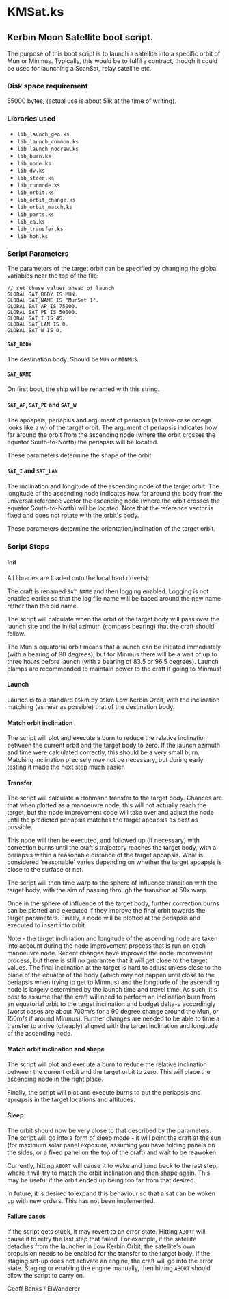 # KMSat.ks

## Kerbin Moon Satellite boot script.

The purpose of this boot script is to launch a satellite into a specific orbit of Mun or Minmus. Typically, this would be to fulfil a contract, though it could be used for launching a ScanSat, relay satellite etc.

### Disk space requirement

55000 bytes, (actual use is about 51k at the time of writing).

### Libraries used

* `lib_launch_geo.ks`
* `lib_launch_common.ks`
* `lib_launch_nocrew.ks`
* `lib_burn.ks`
* `lib_node.ks`
* `lib_dv.ks`
* `lib_steer.ks`
* `lib_runmode.ks`
* `lib_orbit.ks`
* `lib_orbit_change.ks`
* `lib_orbit_match.ks`
* `lib_parts.ks`
* `lib_ca.ks`
* `lib_transfer.ks`
* `lib_hoh.ks`

### Script Parameters

The parameters of the target orbit can be specified by changing the global variables near the top of the file:

    // set these values ahead of launch
    GLOBAL SAT_BODY IS MUN.
    GLOBAL SAT_NAME IS "MunSat 1".
    GLOBAL SAT_AP IS 75000.
    GLOBAL SAT_PE IS 50000.
    GLOBAL SAT_I IS 45.
    GLOBAL SAT_LAN IS 0.
    GLOBAL SAT_W IS 0.

#### `SAT_BODY`

The destination body. Should be `MUN` or `MINMUS`.

#### `SAT_NAME`

On first boot, the ship will be renamed with this string.

#### `SAT_AP`, `SAT_PE` and `SAT_W`

The apoapsis, periapsis and argument of periapsis (a lower-case omega looks like a w) of the target orbit. The argument of periapsis indicates how far around the orbit from the ascending node (where the orbit crosses the equator South-to-North) the periapsis will be located.

These parameters determine the shape of the orbit.

#### `SAT_I` and `SAT_LAN`

The inclination and longitude of the ascending node of the target orbit. The longitude of the ascending node indicates how far around the body from the universal reference vector the ascending node (where the orbit crosses the equator South-to-North) will be located. Note that the reference vector is fixed and does not rotate with the orbit's body. 

These parameters determine the orientation/inclination of the target orbit.

### Script Steps

#### Init

All libraries are loaded onto the local hard drive(s).

The craft is renamed `SAT_NAME` and then logging enabled. Logging is not enabled earlier so that the log file name will be based around the new name rather than the old name.

The script will calculate when the orbit of the target body will pass over the launch site and the initial azimuth (compass bearing) that the craft should follow.

The Mun's equatorial orbit means that a launch can be initiated immediately (with a bearing of 90 degrees), but for Minmus there will be a wait of up to three hours before launch (with a bearing of 83.5 or 96.5 degrees). Launch clamps are recommended to maintain power to the craft if going to Minmus!

#### Launch

Launch is to a standard `85`km by `85`km Low Kerbin Orbit, with the inclination matching (as near as possible) that of the destination body.

#### Match orbit inclination

The script will plot and execute a burn to reduce the relative inclination between the current orbit and the target body to zero. If the launch azimuth and time were calculated correctly, this should be a very small burn. Matching inclination precisely may not be necessary, but during early testing it made the next step much easier.

#### Transfer

The script will calculate a Hohmann transfer to the target body. Chances are that when plotted as a manoeuvre node, this will not actually reach the target, but the node improvement code will take over and adjust the node until the predicted periapsis matches the target apoapsis as best as possible.

This node will then be executed, and followed up (if necessary) with correction burns until the craft's trajectory reaches the target body, with a periapsis within a reasonable distance of the target apoapsis. What is considered 'reasonable' varies depending on whether the target apoapsis is close to the surface or not.

The script will then time warp to the sphere of influence transition with the target body, with the aim of passing through the transition at 50x warp.

Once in the sphere of influence of the target body, further correction burns can be plotted and executed if they improve the final orbit towards the target parameters. Finally, a node will be plotted at the periapsis and executed to insert into orbit.

Note - the target inclination and longitude of the ascending node are taken into account during the node improvement process that is run on each manoeuvre node. Recent changes have improved the node improvement process, but there is still no guarantee that it will get close to the target values. The final inclination at the target is hard to adjust unless close to the plane of the equator of the body (which may not happen until close to the periapsis when trying to get to Minmus) and the longtiude of the ascending node is largely determined by the launch time and travel time. As such, it's best to assume that the craft will need to perform an inclination burn from an equatorial orbit to the target incilnation and budget delta-v accordingly (worst cases are about 700m/s for a 90 degree change around the Mun, or 150m/s if around Minmus). Further changes are needed to be able to time a transfer to arrive (cheaply) aligned with the target inclination and longitude of the ascending node.

#### Match orbit inclination and shape

The script will plot and execute a burn to reduce the relative inclination between the current orbit and the target orbit to zero. This will place the ascending node in the right place.

Finally, the script will plot and execute burns to put the periapsis and apoapsis in the target locations and altitudes.

#### Sleep

The orbit should now be very close to that described by the parameters. The script will go into a form of sleep mode - it will point the craft at the sun (for maximum solar panel exposure, assuming you have folding panels on the sides, or a fixed panel on the top of the craft) and wait to be reawoken.

Currently, hitting `ABORT` will cause it to wake and jump back to the last step, where it will try to match the orbit inclination and then shape again. This may be useful if the orbit ended up being too far from that desired.

In future, it is desired to expand this behaviour so that a sat can be woken up with new orders. This has not been implemented.

#### Failure cases

If the script gets stuck, it may revert to an error state. Hitting `ABORT` will cause it to retry the last step that failed. For example, if the satellite detaches from the launcher in Low Kerbin Orbit, the satellite's own propulsion needs to be enabled for the transfer to the target body. If the staging set-up does not activate an engine, the craft will go into the error state. Staging or enabling the engine manually, then hitting `ABORT` should allow the script to carry on.

Geoff Banks / ElWanderer
